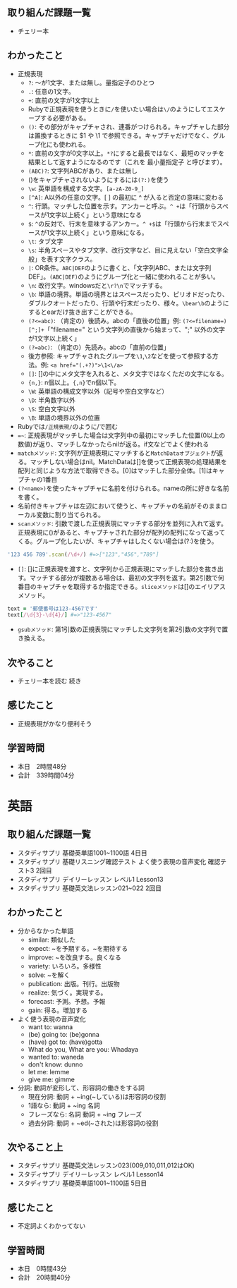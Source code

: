 ## 取り組んだ課題一覧
- チェリー本
## わかったこと
- 正規表現
    - `?`: ～が1文字、または無し。量指定子のひとつ
    - `.`: 任意の1文字。
    - `+`: 直前の文字が1文字以上
    - Rubyで正規表現を使うときに`/`を使いたい場合は`\/`のようにしてエスケープする必要がある。
    - `()`: その部分がキャプチャされ、連番がつけられる。キャプチャした部分は置換するときに $1 や \1 で参照できる。キャプチャだけでなく、グループ化にも使われる。
    - `*`: 直前の文字が0文字以上。`*?`にすると最長ではなく、最短のマッチを結果として返すようになるのです（これを 最小量指定子 と呼びます）。
    - `(ABC)?`: 文字列ABCがあり、または無し
    - ()をキャプチャされないようにするには`(?:)`を使う
    - `\w`: 英単語を構成する文字。`[a-zA-Z0-9_]`
    - `[^A]`: A以外の任意の文字。[ ] の最初に ^ が入ると否定の意味に変わる
    - `^`: 行頭。マッチした位置を示す。アンカーと呼ぶ。`^ +`は「行頭からスペースが1文字以上続く」という意味になる
    - `$`: `^`の反対で、行末を意味するアンカー。`^ +$`は「行頭から行末までスペースが1文字以上続く」という意味になる。
    - `\t`: タブ文字
    - `\s`: 半角スペースやタブ文字、改行文字など、目に見えない「空白文字全般」を表す文字クラス。
    - `|`: OR条件。`ABC|DEF`のように書くと、「文字列ABC、または文字列DEF」。`(ABC|DEF)`のようにグループ化と一緒に使われることが多い。
    - `\n`: 改行文字。windowsだと`\r?\n`でマッチする。
    - `\b`: 単語の境界。単語の境界とはスペースだったり、ピリオドだったり、ダブルクオートだったり、行頭や行末だったり、様々。`\bear\b`のようにするとearだけ抜き出すことができる。
    - `(?<=abc)`: （肯定の）後読み。abcの「直後の位置」例: `(?<=filename=)[^;]+`「"filename=" という文字列の直後から始まって、";" 以外の文字が1文字以上続く」
    - `(?=abc)`: （肯定の）先読み。abcの「直前の位置」
    - 後方参照: キャプチャされたグループを`\1`,`\2`などを使って参照する方法。例: `<a href="(.+?)">\1<\/a>`
    - `[]`: []の中にメタ文字を入れると、メタ文字ではなくただの文字になる。
    - `{n,}`: n個以上。`{,n}`でn個以下。
    - `\W`: 英単語の構成文字以外（記号や空白文字など）
    - `\D`: 半角数字以外
    - `\S`: 空白文字以外
    - `\B`: 単語の境界以外の位置
- Rubyでは`/正規表現/`のように/で囲む
- `=~`: 正規表現がマッチした場合は文字列中の最初にマッチした位置(0以上の数値)が返り、マッチしなかったらnilが返る。if文などでよく使われる
- `matchメソッド`: 文字列が正規表現にマッチすると`MatchDataオブジェクト`が返る。マッチしない場合はnil。MatchDataは[]を使って正規表現の処理結果を配列と同じような方法で取得できる。[0]はマッチした部分全体。[1]はキャプチャの1番目
- `(?<name>)`を使ったキャプチャに名前を付けられる。nameの所に好きな名前を書く。
- 名前付きキャプチャは左辺において使うと、キャプチャの名前がそのままローカル変数に割り当てられる。
- `scanメソッド`: 引数で渡した正規表現にマッチする部分を並列に入れて返す。正規表現に()があると、キャプチャされた部分が配列の配列になって返ってくる。グループ化したいが、キャプチャはしたくない場合は(?:)を使う。
```ruby
'123 456 789'.scan(/\d+/) #=>["123","456","789"]
```
- `[]`: []に正規表現を渡すと、文字列から正規表現にマッチした部分を抜き出す。マッチする部分が複数ある場合は、最初の文字列を返す。第2引数で何番目のキャプチャを取得するか指定できる。`sliceメソッド`は[]のエイリアスメソッド。
```ruby
text = '郵便番号は123-4567です'
text[/\d{3}-\d{4}/] #=>"123-4567"
```
- `gsubメソッド`: 第1引数の正規表現にマッチした文字列を第2引数の文字列で置き換える。
## 次やること
- チェリー本を読む 続き
## 感じたこと
- 正規表現がかなり便利そう
## 学習時間
- 本日　2時間48分
- 合計　339時間04分


# 英語
## 取り組んだ課題一覧
- スタディサプリ 基礎英単語1001~1100語 4日目
- スタディサプリ 基礎リスニング確認テスト よく使う表現の音声変化 確認テスト3 2回目
- スタディサプリ デイリーレッスン レベル1 Lesson13
- スタディサプリ 基礎英文法レッスン021~022 2回目
## わかったこと
- 分からなかった単語
    - similar: 類似した
    - expect: ~を予期する。~を期待する
    - improve: ~を改良する。良くなる
    - variety: いろいろ。多様性
    - solve: ~を解く
    - publication: 出版。刊行。出版物
    - realize: 気づく。実現する。
    - forecast: 予測。予想。予報
    - gain: 得る。増加する
- よく使う表現の音声変化
    - want to: wanna
    - (be) going to: (be)gonna
    - (have) got to: (have)gotta
    - What do you, What are you: Whadaya
    - wanted to: waneda
    - don't know: dunno
    - let me: lemme
    - give me: gimme
- 分詞: 動詞が変形して、形容詞の働きをする詞
    - 現在分詞: 動詞 + ~ing(~している)は形容詞の役割
    - 1語なら: 動詞 + ~ing 名詞
    - フレーズなら: 名詞 動詞 + ~ing フレーズ
    - 過去分詞: 動詞 + ~ed(~された)は形容詞の役割
## 次やること上
- スタディサプリ 基礎英文法レッスン023(009,010,011,012はOK)
- スタディサプリ デイリーレッスン レベル1 Lesson14
- スタディサプリ 基礎英単語1001~1100語 5日目
## 感じたこと
- 不定詞よくわかってない
## 学習時間
- 本日　0時間43分
- 合計　20時間40分